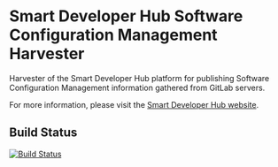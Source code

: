 # Smart Developer Hub Software Configuration Management Harvester
Harvester of the Smart Developer Hub platform for publishing Software Configuration Management information gathered from GitLab servers.

For more information, please visit the [Smart Developer Hub website](http://www.smartdeveloperhub.org/).

## Build Status

[![Build Status](https://travis-ci.org/SmartDeveloperHub/sdh-scm-harvester.svg?branch=master)](https://travis-ci.org/SmartDeveloperHub/sdh-scm-harvester)